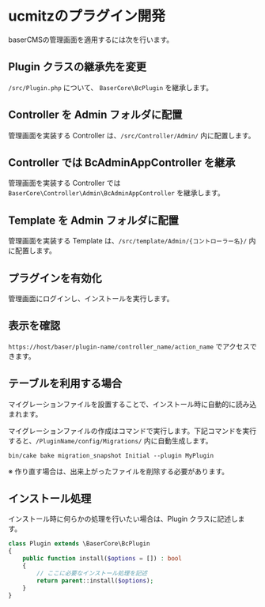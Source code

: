 # ucmitzのプラグイン開発

baserCMSの管理画面を適用するには次を行います。

## Plugin クラスの継承先を変更

`/src/Plugin.php` について、 `BaserCore\BcPlugin` を継承します。

## Controller を Admin フォルダに配置

管理画面を実装する Controller は、`/src/Controller/Admin/`  内に配置します。

## Controller では BcAdminAppController を継承

管理画面を実装する Controller では `BaserCore\Controller\Admin\BcAdminAppController` を継承します。

## Template を Admin フォルダに配置

管理画面を実装する Template は、`/src/template/Admin/{コントローラー名}/` 内に配置します。

## プラグインを有効化

管理画面にログインし、インストールを実行します。

## 表示を確認

`https://host/baser/plugin-name/controller_name/action_name` でアクセスできます。

## テーブルを利用する場合

マイグレーションファイルを設置することで、インストール時に自動的に読み込まれます。

マイグレーションファイルの作成はコマンドで実行します。下記コマンドを実行すると、`/PluginName/config/Migrations/` 内に自動生成します。
```
bin/cake bake migration_snapshot Initial --plugin MyPlugin
```

※ 作り直す場合は、出来上がったファイルを削除する必要があります。

## インストール処理

インストール時に何らかの処理を行いたい場合は、Plugin クラスに記述します。

```php
class Plugin extends \BaserCore\BcPlugin
{
    public function install($options = []) : bool
    {
        // ここに必要なインストール処理を記述
        return parent::install($options);
    }
}
```

